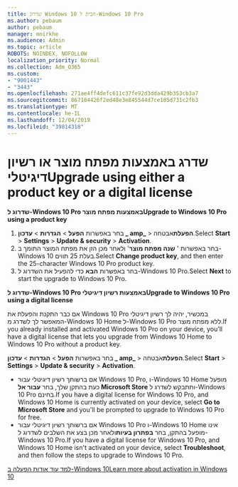 ```yaml
---
title: שדרוג Windows 10 הבית ל-Windows 10 Pro
ms.author: pebaum
author: pebaum
manager: mnirkhe
ms.audience: Admin
ms.topic: article
ROBOTS: NOINDEX, NOFOLLOW
localization_priority: Normal
ms.collection: Adm_O365
ms.custom:
- "9001443"
- "3443"
ms.openlocfilehash: 271ae4ff4defc611c37fe92d3dda429b353cb3a7
ms.sourcegitcommit: 867184426f2ed48e3e845544d7ce185d731c2fb3
ms.translationtype: MT
ms.contentlocale: he-IL
ms.lasthandoff: 12/04/2019
ms.locfileid: "39814318"
---
```

# <a name="upgrade-using-either-a-product-key-or-a-digital-license"></a><span data-ttu-id="41acc-102">שדרג באמצעות מפתח מוצר או רשיון דיגיטלי</span><span class="sxs-lookup"><span data-stu-id="41acc-102">Upgrade using either a product key or a digital license</span></span>

<span data-ttu-id="41acc-103">**שדרוג ל-Windows 10 Pro באמצעות מפתח מוצר**</span><span class="sxs-lookup"><span data-stu-id="41acc-103">**Upgrade to Windows 10 Pro using a product key**</span></span>

1. <span data-ttu-id="41acc-104">בחר באפשרות **הפעל** > **הגדרות** > **עדכון _ amp_** > **הפעלת**אבטחה.</span><span class="sxs-lookup"><span data-stu-id="41acc-104">Select **Start** > **Settings** > **Update & security** > **Activation**.</span></span>
2. <span data-ttu-id="41acc-105">בחר באפשרות ' **שנה מפתח מוצר**' ולאחר מכן הזן את מפתח המוצר התומך ב-Windows 10 בעלת 25 תווים.</span><span class="sxs-lookup"><span data-stu-id="41acc-105">Select **Change product key**, and then enter the 25-character Windows 10 Pro product key.</span></span>
3. <span data-ttu-id="41acc-106">בחר באפשרות **הבא** כדי להפעיל את השדרוג ל-Windows 10 Pro.</span><span class="sxs-lookup"><span data-stu-id="41acc-106">Select **Next** to start the upgrade to Windows 10 Pro.</span></span>

<span data-ttu-id="41acc-107">**שדרוג ל-Windows 10 Pro באמצעות רשיון דיגיטלי**</span><span class="sxs-lookup"><span data-stu-id="41acc-107">**Upgrade to Windows 10 Pro using a digital license**</span></span>

<span data-ttu-id="41acc-108">אם כבר התקנת והפעלת את Windows 10 Pro במכשיר, יהיה לך רשיון דיגיטלי המאפשר לך לשדרג מ-Windows 10 Home ל-Windows 10 Pro ללא מפתח מוצר.</span><span class="sxs-lookup"><span data-stu-id="41acc-108">If you already installed and activated Windows 10 Pro on your device, you’ll have a digital license that lets you upgrade from Windows 10 Home to Windows 10 Pro without a product key.</span></span>

<span data-ttu-id="41acc-109">בחר באפשרות **הפעל** > **הגדרות** > **עדכון _ amp_** > **הפעלת**אבטחה.</span><span class="sxs-lookup"><span data-stu-id="41acc-109">Select **Start** > **Settings** > **Update & security** > **Activation**.</span></span>

- <span data-ttu-id="41acc-110">אם ברשותך רשיון דיגיטלי עבור Windows 10 Pro, ו-Windows 10 Home מופעל כעת בהתקן שלך, בחר **עבור אל Microsoft Store** ותתבקש לשדרג ל-Windows 10 Pro בחינם.</span><span class="sxs-lookup"><span data-stu-id="41acc-110">If you have a digital license for Windows 10 Pro, and Windows 10 Home is currently activated on your device, select **Go to Microsoft Store** and you'll be prompted to upgrade to Windows 10 Pro for free.</span></span>
- <span data-ttu-id="41acc-111">אם ברשותך רשיון דיגיטלי עבור Windows 10 Pro ו-Windows 10 Home אינו מופעל בהתקן, בחר **בפתרון בעיות**ולאחר מכן בצע את השלבים לשדרוג ל-Windows 10 Pro.</span><span class="sxs-lookup"><span data-stu-id="41acc-111">If you have a digital license for Windows 10 Pro, and Windows 10 Home isn't activated on your device, select **Troubleshoot**, and then follow the steps to upgrade to Windows 10 Pro.</span></span>

[<span data-ttu-id="41acc-112">למד עוד אודות הפעלה ב-Windows 10</span><span class="sxs-lookup"><span data-stu-id="41acc-112">Learn more about activation in Windows 10</span></span>](https://support.microsoft.com/help/12440)